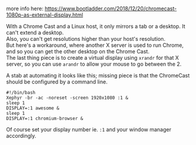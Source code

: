 more info here: <https://www.bootladder.com/2018/12/20/chromecast-1080p-as-external-display.html>

With a Chrome Cast and a Linux host, it only mirrors a tab or a desktop.
It can't extend a desktop.  
Also, you can't get resolutions higher than your host's resolution.  
But here's a workaround, where another X server is used to run Chrome,
and so you can get the other desktop on the Chrome Cast.  
The last thing piece is to create a virtual display using `xrandr` for that X server,
so you can use `arandr` to allow your mouse to go between the 2.
  
A stab at automating it looks like this; missing piece is that the ChromeCast should be configured by a command line.
```
#!/bin/bash
Xephyr -br -ac -noreset -screen 1920x1080 :1 &
sleep 1
DISPLAY=:1 awesome &
sleep 1
DISPLAY=:1 chromium-browser &
```
  
Of course set your display number ie. `:1` and your window manager accordingly.
